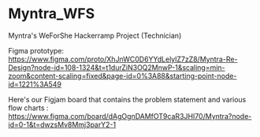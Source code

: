 # Myntra_WFS
Myntra's WeForShe Hackerramp Project (Technician)


Figma prototype: https://www.figma.com/proto/XhJnWC0D6YYdLelylZ7zZ8/Myntra-Re-Design?node-id=108-1324&t=t1durZiN3OQ2MnwP-1&scaling=min-zoom&content-scaling=fixed&page-id=0%3A88&starting-point-node-id=1221%3A549


Here's our Figjam board that contains the problem statement and various flow charts : https://www.figma.com/board/dAgOgnDAMfOT9caR3JHI70/Myntra?node-id=0-1&t=dwzsMv8Mmj3parY2-1

